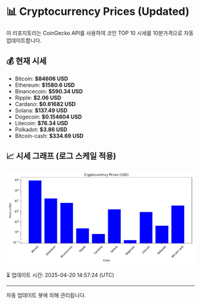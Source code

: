 
# 📊 Cryptocurrency Prices (Updated)

이 리포지토리는 CoinGecko API를 사용하여 코인 TOP 10 시세를 10분가격으로 자동 업데이트합니다.

## 💰 현재 시세
- Bitcoin: **$84606 USD**
- Ethereum: **$1580.6 USD**
- Binancecoin: **$590.34 USD**
- Ripple: **$2.06 USD**
- Cardano: **$0.61682 USD**
- Solana: **$137.49 USD**
- Dogecoin: **$0.154604 USD**
- Litecoin: **$76.34 USD**
- Polkadot: **$3.86 USD**
- Bitcoin-cash: **$334.69 USD**

## 📈 시세 그래프 (로그 스케일 적용)
![Crypto Prices](crypto_prices.png)

⏳ 업데이트 시간: 2025-04-20 14:57:24 (UTC)

---
자동 업데이트 봇에 의해 관리됩니다.
